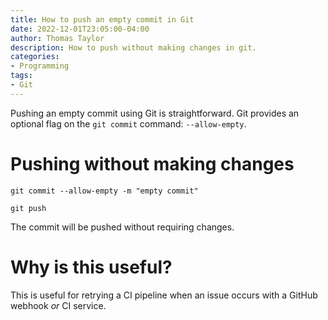 ```yaml
---
title: How to push an empty commit in Git
date: 2022-12-01T23:05:00-04:00
author: Thomas Taylor
description: How to push without making changes in git.
categories:
- Programming
tags:
- Git
---
```


Pushing an empty commit using Git is straightforward. Git provides an optional flag on the `git commit` command: `--allow-empty`.

# Pushing without making changes

```text
git commit --allow-empty -m "empty commit"
```

```text
git push
```

The commit will be pushed without requiring changes.

# Why is this useful?

This is useful for retrying a CI pipeline when an issue occurs with a GitHub webhook _or_ CI service.

